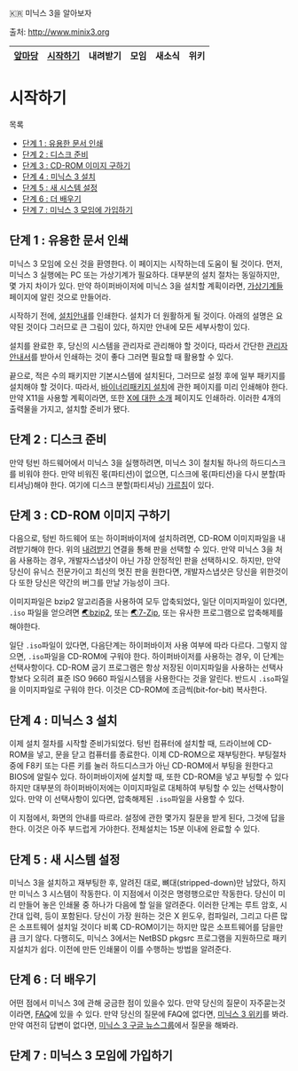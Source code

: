 
:kr: 미닉스 3을 알아보자

출처: http://www.minix3.org

| [앞마당](../README.md) | [시작하기](../SiJakHaGi/SiJakHaGi.md) | 내려받기 | 모임 | 새소식 | 위키 |
| ---   | ---     | ---     | --- | ---    | ---  |

# 시작하기

  목록
  - [단계 1 : 유용한 문서 인쇄](#문서-인쇄)
  - [단계 2 : 디스크 준비](#디스크-준비)
  - [단계 3 : CD-ROM 이미지 구하기](#이미지-구하기)
  - [단계 4 : 미닉스 3 설치](#미닉스3-설치)
  - [단계 5 : 새 시스템 설정](#시스템-설정)
  - [단계 6 : 더 배우기](#더배우기)
  - [단계 7 : 미닉스 3 모임에 가입하기](#모임에-가입하기)

<a name="문서-인쇄"></a>
## 단계 1 : 유용한 문서 인쇄

 미닉스 3 모임에 오신 것을 환영한다. 이 페이지는 시작하는데 도움이 될 것이다. 먼저, 미닉스 3 실행에는 PC 또는 가상기계가 필요하다. 대부분의 설치 절차는 동일하지만, 몇 가지 차이가 있다. 만약 하이퍼바이저에 미닉스 3을 설치할 계획이라면, [가상기계들](http://wiki.minix3.org/doku.php?id=www:getting-started:virtualmachines) 페이지에 알린 것으로 만들어라.

 시작하기 전에, [설치안내](http://wiki.minix3.org/doku.php?id=usersguide:doinginstallation)를 인쇄한다. 설치가 더 원활하게 될 것이다. 아래의 설명은 요약된 것이다 그러므로 큰 그림이 있다, 하지만 안내에 모든 세부사항이 있다.

 설치를 완료한 후, 당신의 시스템을 관리자로 관리해야 할 것이다, 따라서 간단한 [관리자 안내서](http://wiki.minix3.org/doku.php?id=usersguide:postinstallation)를 받아서 인쇄하는 것이 좋다 그러면 필요할 때 활용할 수 있다.

 끝으로, 적은 수의 패키지만 기본시스템에 설치된다, 그러므로 설정 후에 일부 패키지를 설치해야 할 것이다. 따라서, [바이너리패키지 설치](http://wiki.minix3.org/doku.php?id=usersguide:installingbinarypackages)에 관한 페이지를 미리 인쇄해야 한다. 만약 X11을 사용할 계획이라면, 또한 [X에 대한 소개](http://wiki.minix3.org/doku.php?id=usersguide:introductiontox) 페이지도 인쇄하라. 이러한 4개의 출력물을 가지고, 설치할 준비가 됐다.

<a name="디스크-준비"></a>
## 단계 2 : 디스크 준비

 만약 텅빈 하드웨어에서 미닉스 3을 실행하려면, 미닉스 3이 철치될 하나의 하드디스크를 비워야 한다. 만약 비워진 몫(파티션)이 없으면, 디스크에 몫(파티션)을 다시 분할(파티셔닝)해야 한다. 여기에 디스크 분할(파티셔닝) [가르침](http://wiki.minix3.org/doku.php?id=usersguide:diskpartitions)이 있다.

<a name="이미지-구하기"></a>
## 단계 3 : CD-ROM 이미지 구하기

 다음으로, 텅빈 하드웨어 또는 하이퍼바이저에 설치하려면, CD-ROM 이미지파일을 내려받기해야 한다. 위의 [내려받기](http://wiki.minix3.org/doku.php?id=www:download:start) 연결을 통해 판을 선택할 수 있다. 만약 미닉스 3을 처음 사용하는 경우, 개발자스냅샷이 아닌 가장 안정적인 판을 선택하시오. 하지만, 만약 당신이 유닉스 전문가이고 최신의 멋진 판을 원한다면, 개발자스냅샷은 당신을 위한것이다 또한 당신은 약간의 버그를 만날 가능성이 크다.

 이미지파일은 bzip2 알고리즘을 사용하여 모두 압축되었다, 일단 이미지파일이 있다면, `.iso` 파일을 얻으려면 [:earth_asia:bzip2](http://www.bzip.org/), 또는 [:earth_asia:7-Zip](http://www.7-zip.org/), 또는 유사한 프로그램으로 압축해제를 해야한다.

 일단 `.iso`파일이 있다면, 다음단계는 하이퍼바이저 사용 여부에 따라 다르다. 그렇지 않으면, `.iso`파일을 CD-ROM에 구워야 한다. 하이퍼바이저를 사용하는 경우, 이 단계는 선택사항이다. CD-ROM 굽기 프로그램은 항상 저장된 이미지파일을 사용하는 선택사항보다 오히려 표준 ISO 9660 파일시스템을 사용한다는 것을 알린다. 반드시 `.iso`파일을 이미지파일로 구워야 한다. 이것은 CD-ROM에 조금씩(bit-for-bit) 복사한다.

<a name="미닉스3-설치"></a>
## 단계 4 : 미닉스 3 설치

 이제 설치 절차를 시작할 준비가되었다. 텅빈 컴퓨터에 설치할 때, 드라이브에 CD-ROM을 넣고, 문을 닫고 컴퓨터를 종료한다. 이제 CD-ROM으로 재부팅한다. 부팅절차 중에 F8키 또는 다른 키를 눌러 하드디스크가 아닌 CD-ROM에서 부팅을 원한다고 BIOS에 알릴수 있다. 하이퍼바이저에 설치할 때, 또한 CD-ROM을 넣고 부팅할 수 있다 하지만 대부분의 하이퍼바이저에는 이미지파일로 대체하여 부팅할 수 있는 선택사항이 있다. 만약 이 선택사항이 있다면, 압축해제된 `.iso`파일을 사용할 수 있다.

 이 지점에서, 화면의 안내를 따르라. 설정에 관한 몇가지 질문을 받게 된다, 그것에 답을 한다. 이것은 아주 부드럽게 가야한다. 전체설치는 15분 이내에 완료할 수 있다.

<a name="시스템-설정"></a>
## 단계 5 : 새 시스템 설정

 미닉스 3을 설치하고 재부팅한 후, 알려진 대로, 뼈대(stripped-down)만 남았다, 하지만 미닉스 3 시스템이 작동한다. 이 지점에서 이것은 명령행으로만 작동한다. 당신이 미리 만들어 놓은 인쇄물 중 하나가 다음에 할 일을 알려준다. 이러한 단계는 루트 암호, 시간대 입력, 등이 포함된다. 당신이 가장 원하는 것은 X 윈도우, 컴파일러, 그리고 다른 많은 소프트웨어 설치일 것이다 비록 CD-ROM이기는 하지만 많은 소프트웨어를 담을만큼 크기 않다. 다행히도, 미닉스 3에서는 NetBSD pkgsrc 프로그램을 지원하므로 패키지설치가 쉽다. 이전에 만든 인쇄물이 이를 수행하는 방법을 알려준다.

<a name="더배우기"></a>
## 단계 6 : 더 배우기

 어떤 점에서 미닉스 3에 관해 궁금한 점이 있을수 있다. 만약 당신의 질문이 자주묻는것 이라면, [FAQ](http://wiki.minix3.org/doku.php?id=faq)에 있을 수 있다. 만약 당신의 질문에 FAQ에 없다면, [미닉스 3 위키](http://wiki.minix3.org/doku.php?id=start)를 봐라. 만약 여전히 답변이 없다면, [미닉스 3 구글 뉴스그룹](http://groups.google.com/group/minix3)에서 질문을 해봐라.

<a name="모임에-가입하기"></a>
## 단계 7 : 미닉스 3 모임에 가입하기
